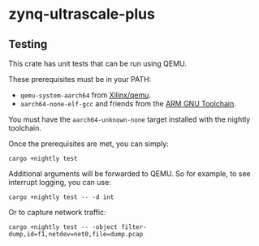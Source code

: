 # zynq-ultrascale-plus

## Testing

This crate has unit tests that can be run using QEMU.

These prerequisites must be in your PATH:

- `qemu-system-aarch64` from [Xilinx/qemu](https://github.com/Xilinx/qemu).
- `aarch64-none-elf-gcc` and friends from the [ARM GNU Toolchain](https://developer.arm.com/downloads/-/arm-gnu-toolchain-downloads).

You must have the `aarch64-unknown-none` target installed with the nightly toolchain.

Once the prerequisites are met, you can simply:

```
cargo +nightly test
```

Additional arguments will be forwarded to QEMU. So for example, to see interrupt logging, you can use:

```
cargo +nightly test -- -d int
```

Or to capture network traffic:

```
cargo +nightly test -- -object filter-dump,id=f1,netdev=net0,file=dump.pcap
```
